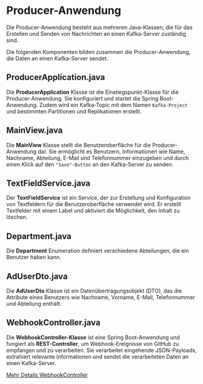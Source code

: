 # Producer-Anwendung

Die Producer-Anwendung besteht aus mehreren Java-Klassen, die für das Erstellen und Senden von Nachrichten an einen Kafka-Server zuständig sind.

Die folgenden Komponenten bilden zusammen die Producer-Anwendung, die Daten an einen Kafka-Server sendet.

## ProducerApplication.java

Die **ProducerApplication** Klasse ist die Einstiegspunkt-Klasse für die Producer-Anwendung. Sie konfiguriert und startet die Spring Boot-Anwendung. Zudem wird ein Kafka-Topic mit dem Namen ``Kafka-Project`` und bestimmten Partitionen und Replikationen erstellt.

## MainView.java

Die **MainView** Klasse stellt die Benutzeroberfläche für die Producer-Anwendung dar. Sie ermöglicht es Benutzern, Informationen wie Name, Nachname, Abteilung, E-Mail und Telefonnummer einzugeben und durch einen Klick auf den ```"Save"-Button``` an den Kafka-Server zu senden.

## TextFieldService.java

Der **TextFieldService** ist ein Service, der zur Erstellung und Konfiguration von Textfeldern für die Benutzeroberfläche verwendet wird. Er erstellt Textfelder mit einem Label und aktiviert die Möglichkeit, den Inhalt zu löschen.

## Department.java

Die **Department** Enumeration definiert verschiedene Abteilungen, die ein Benutzer haben kann.

## AdUserDto.java

Die **AdUserDto** Klasse ist ein Datenübertragungsobjekt (DTO), das die Attribute eines Benutzers wie Nachname, Vorname, E-Mail, Telefonnummer und Abteilung enthält.

## WebhookController.java

Die **WebhookController-Klasse** ist eine Spring Boot-Anwendung und fungiert als **REST-Controller**, um Webhook-Ereignisse von GitHub zu empfangen und zu verarbeiten. Sie verarbeitet eingehende JSON-Payloads, extrahiert relevante Informationen und sendet die verarbeiteten Daten an einen Kafka-Server.

[Mehr Details WebhookController](../details/webhookController.md)